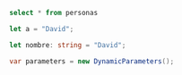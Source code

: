 ```sql 
select * from personas
```

```js
let a = "David";
```

```ts
let nombre: string = "David";
```

```c#
var parameters = new DynamicParameters();
```





